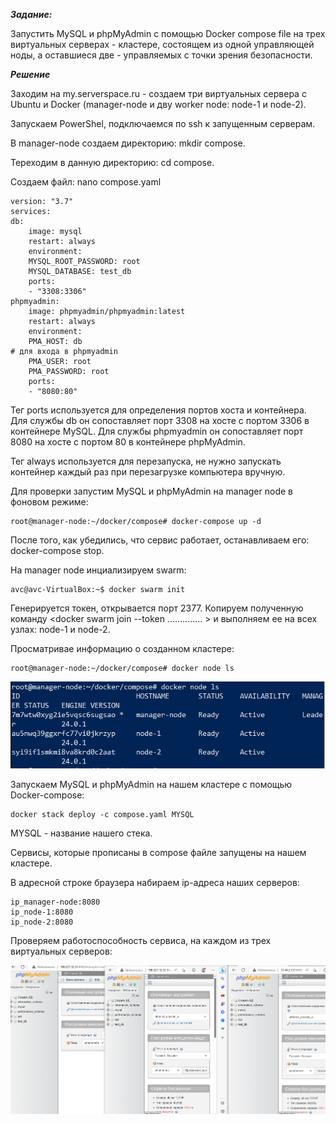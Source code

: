 ***Задание:***

Запустить MySQL и phpMyAdmin с помощью Docker compose file на трех виртуальных серверах - кластере, состоящем из одной  управляющей ноды, а оставшиеся две - управляемых с точки зрения безопасности.


***Решение***

Заходим на my.serverspace.ru - создаем три виртуальных сервера с Ubuntu и Docker (manager-node и дву worker node: node-1 и node-2).

Запускаем PowerShel, подключаемся по ssh к запущенным серверам.



В manager-node создаем директорию: mkdir compose.

Тереходим в данную директорию: cd compose.

Создаем файл: nano compose.yaml

    version: "3.7"    
    services:
    db:
        image: mysql
        restart: always
        environment:
        MYSQL_ROOT_PASSWORD: root
        MYSQL_DATABASE: test_db
        ports:
        - "3308:3306"
    phpmyadmin:
        image: phpmyadmin/phpmyadmin:latest
        restart: always
        environment:
        PMA_HOST: db
    # для входа в phpmyadmin
        PMA_USER: root
        PMA_PASSWORD: root
        ports:
        - "8080:80"

Тег ports используется для определения портов хоста и контейнера. Для службы db он сопоставляет порт 3308 на хосте с портом 3306 в контейнере MySQL. Для службы phpmyadmin он сопоставляет порт 8080 на хосте с портом 80 в контейнере phpMyAdmin.

Тег always используется для перезапуска, не нужно запускать контейнер каждый раз при перезагрузке компьютера вручную.

Для проверки запустим MySQL и phpMyAdmin на manager node в фоновом режиме:

    root@manager-node:~/docker/compose# docker-compose up -d

После того, как убедились, что сервис работает, останавливаем его: docker-compose stop.


На manager node инциализируем swarm:

    avc@avc-VirtualBox:~$ docker swarm init

Генерируется токен, открывается порт 2377. Копируем полученную команду <docker swarm join --token .............. >  и выполняем ее на всех узлах: node-1 и node-2.

Просматривае информацию о созданном кластере: 

    root@manager-node:~/docker/compose# docker node ls

![Scrin](Scrin7.PNG)

Запускаем MySQL и phpMyAdmin на нашем кластере с помощью Docker-compose:

    docker stack deploy -c compose.yaml MYSQL

MYSQL - название нашего стека.

Сервисы, которые прописаны в compose файле запущены на нашем кластере.

В адресной строке браузера набираем ip-адреса наших серверов:

    ip_manager-node:8080
    ip_node-1:8080
    ip_node-2:8080

Проверяем работоспособность сервиса, на каждом из трех виртуальных серверов:

![Scrin](Scrin8.PNG)
